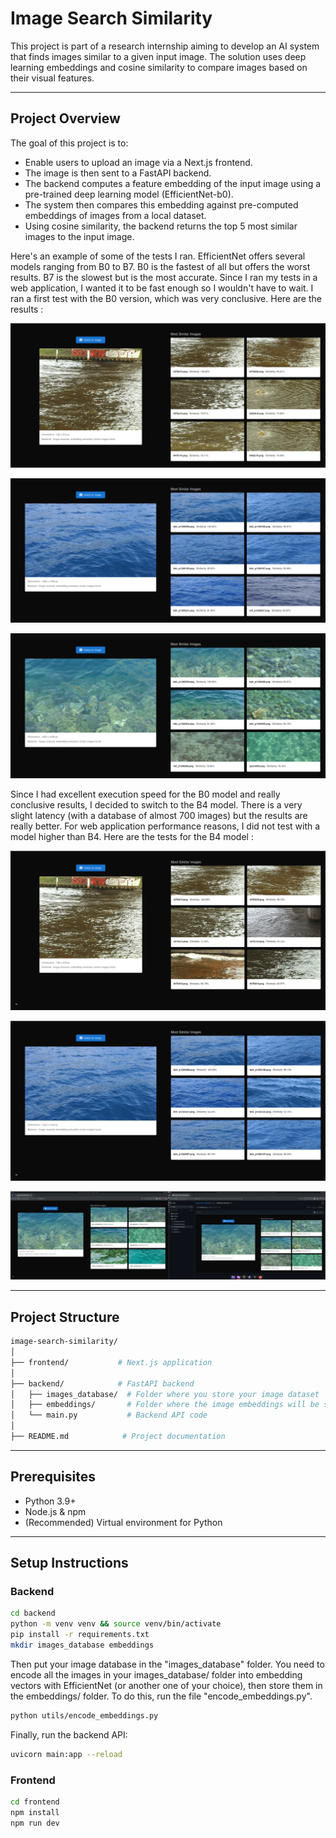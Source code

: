 # Image Search Similarity

This project is part of a research internship aiming to develop an AI system that finds images similar to a given input image. The solution uses deep learning embeddings and cosine similarity to compare images based on their visual features.

---

## Project Overview

The goal of this project is to:
  - Enable users to upload an image via a Next.js frontend.
  - The image is then sent to a FastAPI backend.
  - The backend computes a feature embedding of the input image using a pre-trained deep learning model (EfficientNet-b0).
  - The system then compares this embedding against pre-computed embeddings of images from a local dataset.
  - Using cosine similarity, the backend returns the top 5 most similar images to the input image.

Here's an example of some of the tests I ran. EfficientNet offers several models ranging from B0 to B7. B0 is the fastest of all but offers the worst results. B7 is the slowest but is the most accurate. Since I ran my tests in a web application, I wanted it to be fast enough so I wouldn't have to wait. I ran a first test with the B0 version, which was very conclusive. Here are the results :

![First test](public/EfficientNet-B0_test1.png)

![Second test](public/EfficientNet-B0_test2.png)

![Third test](public/EfficientNet-B0_test3.png)

Since I had excellent execution speed for the B0 model and really conclusive results, I decided to switch to the B4 model. There is a very slight latency (with a database of almost 700 images) but the results are really better. For web application performance reasons, I did not test with a model higher than B4. Here are the tests for the B4 model :

![Fourth test](public/EfficientNet-B4_test1.png)

![Fifth test](public/EfficientNet-B4_test2.png)

![Sixth test](public/EfficientNet-B4_test3.png)

---

## Project Structure

```bash
image-search-similarity/
│
├── frontend/           # Next.js application
│
├── backend/            # FastAPI backend
│   ├── images_database/  # Folder where you store your image dataset
│   ├── embeddings/       # Folder where the image embeddings will be saved
│   └── main.py           # Backend API code
│
├── README.md            # Project documentation
```

---

## Prerequisites
  - Python 3.9+
  - Node.js & npm
  - (Recommended) Virtual environment for Python

---

## Setup Instructions

### Backend

```bash
cd backend
python -m venv venv && source venv/bin/activate
pip install -r requirements.txt
mkdir images_database embeddings
```

Then put your image database in the "images_database" folder. You need to encode all the images in your images_database/ folder into embedding vectors with EfficientNet (or another one of your choice), then store them in the embeddings/ folder. To do this, run the file "encode_embeddings.py".

```bash
python utils/encode_embeddings.py
```

Finally, run the backend API:

```bash
uvicorn main:app --reload
```

### Frontend

```bash
cd frontend
npm install
npm run dev
```
